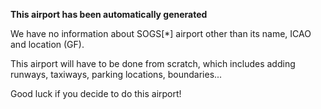 **This airport has been automatically generated**

We have no information about SOGS[*] airport other than its name, ICAO and location (GF).

This airport will have to be done from scratch, which includes adding runways, taxiways, parking locations, boundaries...

Good luck if you decide to do this airport!